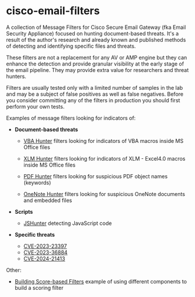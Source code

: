# cisco-email-filters

A collection of Message Filters for Cisco Secure Email Gateway (fka Email Security Appliance) focused on hunting document-based threats. It's a result of the author's research and already known and published methods of detecting and identifying specific files and threats.

These filters are not a replacement for any AV or AMP engine but they can enhance the detection and provide granular visibility at the early stage of the email pipeline. They may provide extra value for researchers and threat hunters.

Filters are usually tested only with a limited number of samples in the lab and may be a subject of false positives as well as false negatives. Before you consider committing any of the filters in production you should first perform your own tests.


Examples of message filters looking for indicators of:

- __Document-based threats__

    - [VBA Hunter](vba/vbahunter.md) filters looking for indicators of VBA macros inside MS Office files

    - [XLM Hunter](xlm/xlmhunter.md) filters looking for indicators of XLM - Excel4.0 macros inside MS Office files

    - [PDF Hunter](pdf/pdfhunter.md) filters looking for suspicious PDF object names (keywords)

    - [OneNote Hunter](one/onenote.md) filters looking for suspicious OneNote documents and embedded files

- __Scripts__

    - [JSHunter](scripts/jshunter.md) detecting JavaScript code

- __Specific threats__

    - [CVE-2023-23397](cve/CVE-2023-23397.md)
    - [CVE-2023-36884](cve/CVE-2023-36884.md)
    - [CVE-2024-21413](cve/CVE-2024-21413.md)

Other: 

-  [Building Score-based Filters](ScoringFilters.md) example of using different components to build a scoring filter

